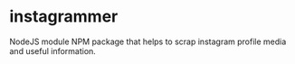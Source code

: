 # instagrammer
NodeJS module NPM package that helps to scrap instagram profile media and useful information.
